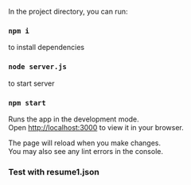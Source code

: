 In the project directory, you can run:

### `npm i`

to install dependencies

### `node server.js`

to start server

### `npm start`

Runs the app in the development mode.\
Open [http://localhost:3000](http://localhost:3000) to view it in your browser.

The page will reload when you make changes.\
You may also see any lint errors in the console.

### Test with resume1.json 